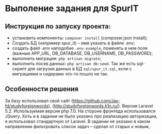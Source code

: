 # Выполение задания для SpurIT

## Инструкция по запуску проекта:
- установить компоненты: `composer install` (composer.json install);
- Создать БД (например spur_it) – имя указать в файле .env;
- создать файл .env наподобие `.env.example`, поменять в нем поля (важные APP_URL, DB_DATABASE, DB_USERNAME, DB_PASSWORD);
- выполнить миграции: `php artisan migrate`;
- выполнить посев данных: `php artisan db:seed`.
Так же есть sql-скрипт для загрузки данных в БД `sql/spur_it.sql`, если с миграциями и сидерами что-то пошло не так.   

## Особенности решения
За базу использовал свой сайт (https://github.com/Jax-fd/studyforeignwords), (http://studyforeignwords.h1n.ru/).
Версия Laravel 5.2.
Используемая версия php 7.0.
На стороне фронтеда использовался JQuery.
Хоть и в задании не было указано про реализацию авторизации, я использовал стандартную от Laravel.
В задании не указано в каком направлении фильтровать список задач – сделал от старых к новым,

